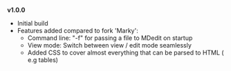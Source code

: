 __v1.0.0__

- Initial build
- Features added compared to fork 'Marky':
  - Command line: "-f" for passing a file to MDedit on startup
  - View mode: Switch between view / edit mode seamlessly
  - Added CSS to cover almost everything that can be parsed to HTML ( e.g tables)
